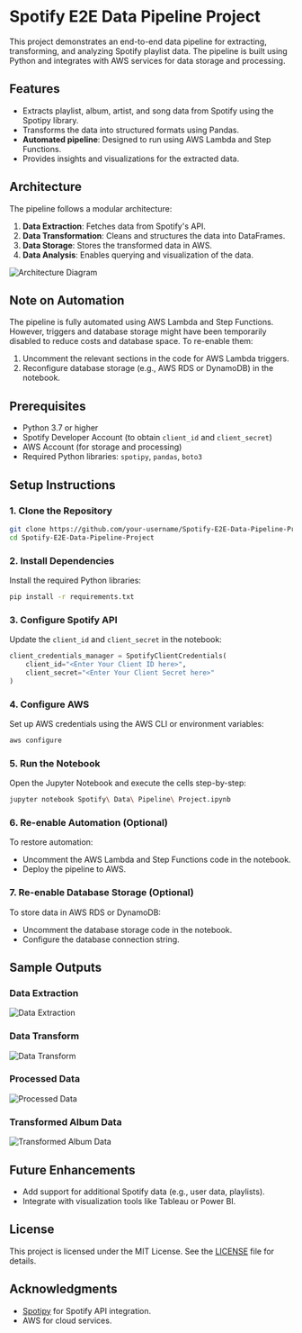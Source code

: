 # Spotify E2E Data Pipeline Project

This project demonstrates an end-to-end data pipeline for extracting, transforming, and analyzing Spotify playlist data. The pipeline is built using Python and integrates with AWS services for data storage and processing.

## Features
- Extracts playlist, album, artist, and song data from Spotify using the Spotipy library.
- Transforms the data into structured formats using Pandas.
- **Automated pipeline**: Designed to run using AWS Lambda and Step Functions.
- Provides insights and visualizations for the extracted data.

## Architecture
The pipeline follows a modular architecture:
1. **Data Extraction**: Fetches data from Spotify's API.
2. **Data Transformation**: Cleans and structures the data into DataFrames.
3. **Data Storage**: Stores the transformed data in AWS.
4. **Data Analysis**: Enables querying and visualization of the data.

![Architecture Diagram](Images/Architecture.png)

## Note on Automation
The pipeline is fully automated using AWS Lambda and Step Functions. However, triggers and database storage might have been temporarily disabled to reduce costs and database space. To re-enable them:
1. Uncomment the relevant sections in the code for AWS Lambda triggers.
2. Reconfigure database storage (e.g., AWS RDS or DynamoDB) in the notebook.

## Prerequisites
- Python 3.7 or higher
- Spotify Developer Account (to obtain `client_id` and `client_secret`)
- AWS Account (for storage and processing)
- Required Python libraries: `spotipy`, `pandas`, `boto3`

## Setup Instructions

### 1. Clone the Repository
```bash
git clone https://github.com/your-username/Spotify-E2E-Data-Pipeline-Project.git
cd Spotify-E2E-Data-Pipeline-Project
```

### 2. Install Dependencies
Install the required Python libraries:
```bash
pip install -r requirements.txt
```

### 3. Configure Spotify API
Update the `client_id` and `client_secret` in the notebook:
```python
client_credentials_manager = SpotifyClientCredentials(
    client_id="<Enter Your Client ID here>", 
    client_secret="<Enter Your Client Secret here>"
)
```

### 4. Configure AWS
Set up AWS credentials using the AWS CLI or environment variables:
```bash
aws configure
```

### 5. Run the Notebook
Open the Jupyter Notebook and execute the cells step-by-step:
```bash
jupyter notebook Spotify\ Data\ Pipeline\ Project.ipynb
```

### 6. Re-enable Automation (Optional)
To restore automation:
- Uncomment the AWS Lambda and Step Functions code in the notebook.
- Deploy the pipeline to AWS.

### 7. Re-enable Database Storage (Optional)
To store data in AWS RDS or DynamoDB:
- Uncomment the database storage code in the notebook.
- Configure the database connection string.

## Sample Outputs
### Data Extraction
![Data Extraction](Images/data_extract.png)

### Data Transform
![Data Transform](Images/data_transform.png)

### Processed Data
![Processed Data](Images/processed_data.png)

### Transformed Album Data
![Transformed Album Data](Images/transformed_data_album_data.png)

## Future Enhancements
- Add support for additional Spotify data (e.g., user data, playlists).
- Integrate with visualization tools like Tableau or Power BI.

## License
This project is licensed under the MIT License. See the [LICENSE](LICENSE) file for details.

## Acknowledgments
- [Spotipy](https://spotipy.readthedocs.io/) for Spotify API integration.
- AWS for cloud services.

